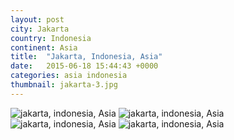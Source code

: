 ```yaml
---
layout: post
city: Jakarta
country: Indonesia
continent: Asia
title:  "Jakarta, Indonesia, Asia"
date:   2015-06-18 15:44:43 +0000
categories: asia indonesia
thumbnail: jakarta-3.jpg
---
```


<div class="img-container">
	<img class="img-responsive" src="{{ site.github.url }}/img/countries/indonesia/jakarta-1.jpg" alt="jakarta, indonesia, Asia"/>
	<img class="img-responsive" src="{{ site.github.url }}/img/countries/indonesia/jakarta-2.jpg" alt="jakarta, indonesia, Asia"/>
	<img class="img-responsive" src="{{ site.github.url }}/img/countries/indonesia/jakarta-3.jpg" alt="jakarta, indonesia, Asia"/>
	<img class="img-responsive" src="{{ site.github.url }}/img/countries/indonesia/jakarta-4.jpg" alt="jakarta, indonesia, Asia"/>
</div>
